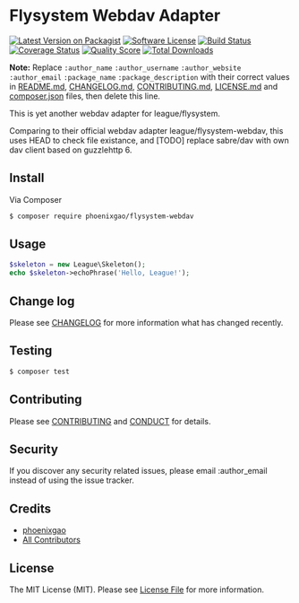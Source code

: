 # Flysystem Webdav Adapter

[![Latest Version on Packagist][ico-version]][link-packagist]
[![Software License][ico-license]](LICENSE.md)
[![Build Status][ico-travis]][link-travis]
[![Coverage Status][ico-scrutinizer]][link-scrutinizer]
[![Quality Score][ico-code-quality]][link-code-quality]
[![Total Downloads][ico-downloads]][link-downloads]

**Note:** Replace ```:author_name``` ```:author_username``` ```:author_website``` ```:author_email``` ```:package_name``` ```:package_description``` with their correct values in [README.md](README.md), [CHANGELOG.md](CHANGELOG.md), [CONTRIBUTING.md](CONTRIBUTING.md), [LICENSE.md](LICENSE.md) and [composer.json](composer.json) files, then delete this line.

This is yet another webdav adapter for league/flysystem.

Comparing to their official webdav adapter league/flysystem-webdav, this uses HEAD to check file existance, and
[TODO] replace sabre/dav with own dav client based on guzzlehttp 6.

## Install

Via Composer

``` bash
$ composer require phoenixgao/flysystem-webdav
```

## Usage

``` php
$skeleton = new League\Skeleton();
echo $skeleton->echoPhrase('Hello, League!');
```

## Change log

Please see [CHANGELOG](CHANGELOG.md) for more information what has changed recently.

## Testing

``` bash
$ composer test
```

## Contributing

Please see [CONTRIBUTING](CONTRIBUTING.md) and [CONDUCT](CONDUCT.md) for details.

## Security

If you discover any security related issues, please email :author_email instead of using the issue tracker.

## Credits

- [phoenixgao][link-author]
- [All Contributors][link-contributors]

## License

The MIT License (MIT). Please see [License File](LICENSE.md) for more information.

[ico-version]: https://img.shields.io/packagist/v/phoenixgao/flysystem-webdav.svg?style=flat-square
[ico-license]: https://img.shields.io/badge/license-MIT-brightgreen.svg?style=flat-square
[ico-travis]: https://img.shields.io/travis/phoenixgao/flysystem-webdav/master.svg?style=flat-square
[ico-scrutinizer]: https://img.shields.io/scrutinizer/coverage/g/phoenixgao/flysystem-webdav.svg?style=flat-square
[ico-code-quality]: https://img.shields.io/scrutinizer/g/phoenixgao/flysystem-webdav.svg?style=flat-square
[ico-downloads]: https://img.shields.io/packagist/dt/phoenixgao/flysystem-webdav.svg?style=flat-square

[link-packagist]: https://packagist.org/packages/phoenixgao/flysystem-webdav
[link-travis]: https://travis-ci.org/phoenixgao/flysystem-webdav
[link-scrutinizer]: https://scrutinizer-ci.com/g/phoenixgao/flysystem-webdav/code-structure
[link-code-quality]: https://scrutinizer-ci.com/g/phoenixgao/flysystem-webdav
[link-downloads]: https://packagist.org/packages/phoenixgao/flysystem-webdav
[link-author]: https://github.com/phoenixgao
[link-contributors]: ../../contributors
